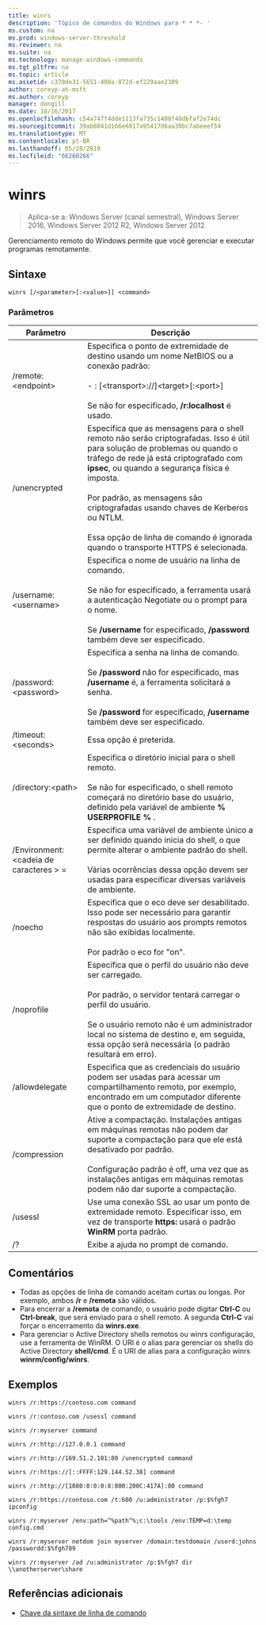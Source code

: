 ```yaml
---
title: winrs
description: 'Tópico de comandos do Windows para * * *- '
ms.custom: na
ms.prod: windows-server-threshold
ms.reviewer: na
ms.suite: na
ms.technology: manage-windows-commands
ms.tgt_pltfrm: na
ms.topic: article
ms.assetid: c370de31-5651-400a-872d-ef229aae2309
author: coreyp-at-msft
ms.author: coreyp
manager: dongill
ms.date: 10/16/2017
ms.openlocfilehash: c54a747f4dde1113fa735c1408f48dbfaf2e74dc
ms.sourcegitcommit: 39ab8041d166e6817a95417d6aa30bc7abeeef54
ms.translationtype: MT
ms.contentlocale: pt-BR
ms.lasthandoff: 05/28/2019
ms.locfileid: "66260266"
---
```

# <a name="winrs"></a>winrs

>Aplica-se a: Windows Server (canal semestral), Windows Server 2016, Windows Server 2012 R2, Windows Server 2012

Gerenciamento remoto do Windows permite que você gerenciar e executar programas remotamente.   
## <a name="syntax"></a>Sintaxe  
```  
winrs [/<parameter>[:<value>]] <command>  
```  
### <a name="parameters"></a>Parâmetros  
|Parâmetro|Descrição|  
|-------|--------|  
|/remote:\<endpoint>|Especifica o ponto de extremidade de destino usando um nome NetBIOS ou a conexão padrão:<br /><br />-   <url>: [\<transport>://]\<target>[:\<port>]<br /><br />Se não for especificado, **/r:localhost** é usado.|  
|/unencrypted|Especifica que as mensagens para o shell remoto não serão criptografadas. Isso é útil para solução de problemas ou quando o tráfego de rede já está criptografado com **ipsec**, ou quando a segurança física é imposta.<br /><br />Por padrão, as mensagens são criptografadas usando chaves de Kerberos ou NTLM.<br /><br />Essa opção de linha de comando é ignorada quando o transporte HTTPS é selecionada.|  
|/username:\<username>|Especifica o nome de usuário na linha de comando.<br /><br />Se não for especificado, a ferramenta usará a autenticação Negotiate ou o prompt para o nome.<br /><br />Se **/username** for especificado, **/password** também deve ser especificado.|  
|/password:\<password>|Especifica a senha na linha de comando.<br /><br />Se **/password** não for especificado, mas **/username** é, a ferramenta solicitará a senha.<br /><br />Se **/password** for especificado, **/username** também deve ser especificado.|  
|/timeout:\<seconds>|Essa opção é preterida.|  
|/directory:\<path>|Especifica o diretório inicial para o shell remoto.<br /><br />Se não for especificado, o shell remoto começará no diretório base do usuário, definido pela variável de ambiente **% USERPROFILE %** .|  
|/Environment:\<cadeia de caracteres > =<value>|Especifica uma variável de ambiente único a ser definido quando inicia do shell, o que permite alterar o ambiente padrão do shell.<br /><br />Várias ocorrências dessa opção devem ser usadas para especificar diversas variáveis de ambiente.|  
|/noecho|Especifica que o eco deve ser desabilitado. Isso pode ser necessário para garantir respostas do usuário aos prompts remotos não são exibidas localmente.<br /><br />Por padrão o eco for "on".|  
|/noprofile|Especifica que o perfil do usuário não deve ser carregado.<br /><br />Por padrão, o servidor tentará carregar o perfil do usuário.<br /><br />Se o usuário remoto não é um administrador local no sistema de destino e, em seguida, essa opção será necessária (o padrão resultará em erro).|  
|/allowdelegate|Especifica que as credenciais do usuário podem ser usadas para acessar um compartilhamento remoto, por exemplo, encontrado em um computador diferente que o ponto de extremidade de destino.|  
|/compression|Ative a compactação.  Instalações antigas em máquinas remotas não podem dar suporte a compactação para que ele está desativado por padrão.<br /><br />Configuração padrão é off, uma vez que as instalações antigas em máquinas remotas podem não dar suporte a compactação.|  
|/usessl|Use uma conexão SSL ao usar um ponto de extremidade remoto.  Especificar isso, em vez de transporte **https:** usará o padrão **WinRM** porta padrão.|  
|/?|Exibe a ajuda no prompt de comando.|  

## <a name="remarks"></a>Comentários  
-   Todas as opções de linha de comando aceitam curtas ou longas. Por exemplo, ambos **/r** e **/remota** são válidos.  
-   Para encerrar a **/remota** de comando, o usuário pode digitar **Ctrl-C** ou **Ctrl-break**, que será enviado para o shell remoto. A segunda **Ctrl-C** vai forçar o encerramento da **winrs.exe**.  
-   Para gerenciar o Active Directory shells remotos ou winrs configuração, use a ferramenta de WinRM.  O URI é o alias para gerenciar os shells do Active Directory **shell/cmd**.  É o URI de alias para a configuração winrs **winrm/config/winrs**.  

## <a name="BKMK_Examples"></a>Exemplos  
```  
winrs /r:https://contoso.com command  
```  
```  
winrs /r:contoso.com /usessl command  
```  
```  
winrs /r:myserver command  
```  
```  
winrs /r:http://127.0.0.1 command  
```  
```  
winrs /r:http://169.51.2.101:80 /unencrypted command  
```  
```  
winrs /r:https://[::FFFF:129.144.52.38] command  
```  
```  
winrs /r:http://[1080:0:0:0:8:800:200C:417A]:80 command  
```  
```  
winrs /r:https://contoso.com /t:600 /u:administrator /p:$%fgh7 ipconfig  
```  
```  
winrs /r:myserver /env:path=^%path^%;c:\tools /env:TEMP=d:\temp config.cmd  
```  
```  
winrs /r:myserver netdom join myserver /domain:testdomain /userd:johns /passwordd:$%fgh789  
```  
```  
winrs /r:myserver /ad /u:administrator /p:$%fgh7 dir \\anotherserver\share  
```  

## <a name="additional-references"></a>Referências adicionais  
-   [Chave da sintaxe de linha de comando](command-line-syntax-key.md)  
  
